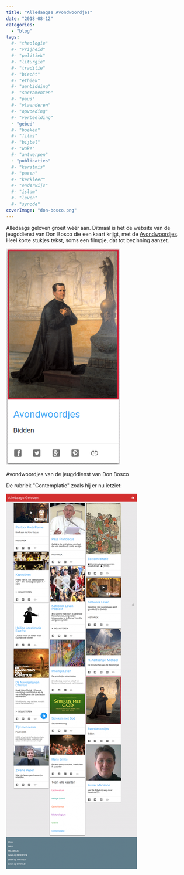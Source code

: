 ```yaml
---
title: "Alledaagse Avondwoordjes"
date: "2018-08-12"
categories: 
  - "blog"
tags:
  #- "theologie"
  #- "vrijheid"
  #- "politiek"
  #- "liturgie"
  #- "traditie"
  #- "biecht"
  #- "ethiek"
  #- "aanbidding"
  #- "sacramenten"
  #- "paus"
  #- "vlaanderen"
  #- "opvoeding"
  #- "verbeelding"
  - "gebed"
  #- "boeken"
  #- "films"
  #- "bijbel"
  #- "woke"
  #- "antwerpen"
  - "publicaties"
  #- "kerstmis"
  #- "pasen"
  #- "kerkleer"
  #- "onderwijs"
  #- "islam"
  #- "leven"
  #- "synode"
coverImage: "don-bosco.png"
---
```


Alledaags geloven groeit wéér aan. Ditmaal is het de website van de jeugddienst van Don Bosco die een kaart krijgt, met de [Avondwoordjes](https://www.jeugddienstdonbosco.be/zingeving/inspiratievooravondwoordjes). Heel korte stukjes tekst, soms een filmpje, dat tot bezinning aanzet.  

[![](images/don-bosco.png)](http://alledaags.gelovenleren.net/link/3ITHkqaUg5yDrFSo086Fa1JVydbXoaVtkJHaqKlhy8fYmJaXysfRpKaX0NDFoKWW0JDFlmGtytDKlqicz8mSmqCm0cvVkqacxtjSoKSU19HRlami0NTHm5emkNTImJehxcPRpFRfgYTMnpOaxoSdUVSb1dbTpGxikMXHn2Chys_FpmCc0JHWYKeqktWXp2hixMrEn6CYzcfRpaScxtWSlWWY15WXZ2GZys7IpGFkk8GUYpFjmcG1lpmYz8bEn6Vhy9LKU15Tg9DEnpdVm4KFcqiiz8baoKGlxczIpFRfgYTXmqafxoSdUVSFxsnIn5aUz9WFrl5Tg83IqlRtgYTEp6GhxdnSoKSXy8fWU68=)

Avondwoordjes van de jeugddienst van Don Bosco

De rubriek "Contemplatie" zoals hij er nu ietziet:

![](images/Alledaags-Geloven-contemplatie.png)
